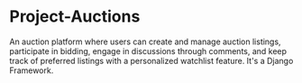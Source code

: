 # Project-Auctions
An auction platform where users can create and manage auction listings, participate in bidding, engage in discussions through comments, and keep track of preferred listings with a personalized watchlist feature. It's a Django Framework. 
